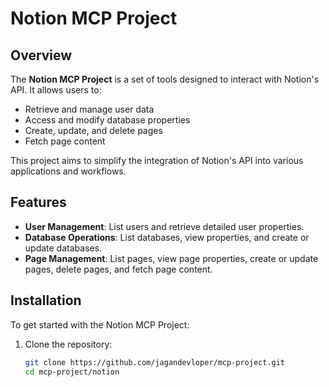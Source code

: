 # Notion MCP Project

## Overview

The **Notion MCP Project** is a set of tools designed to interact with Notion's API. It allows users to:

- Retrieve and manage user data
- Access and modify database properties
- Create, update, and delete pages
- Fetch page content

This project aims to simplify the integration of Notion's API into various applications and workflows.

## Features

- **User Management**: List users and retrieve detailed user properties.
- **Database Operations**: List databases, view properties, and create or update databases.
- **Page Management**: List pages, view page properties, create or update pages, delete pages, and fetch page content.

## Installation

To get started with the Notion MCP Project:

1. Clone the repository:

   ```bash
   git clone https://github.com/jagandevloper/mcp-project.git
   cd mcp-project/notion
